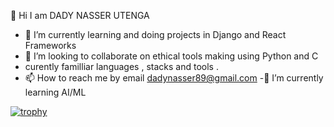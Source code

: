  👋 Hi I am DADY NASSER UTENGA

- 🌱 I’m currently learning and doing projects in Django and React Frameworks 
- 💞️ I’m looking to collaborate on ethical tools making using Python and C
- curently familliar languages , stacks and tools .
- 📫 How to reach me by email dadynasser89@gmail.com
-🌱 I’m currently learning AI/ML

<i class="fab fa-github"></i>













[![trophy](https://github-profile-trophy.vercel.app/?username=ryo-ma)](https://github.com/ryo-ma/github-profile-trophy)          
